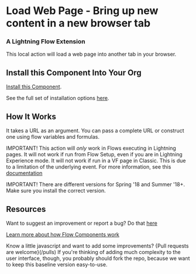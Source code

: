 
# Load Web Page - Bring up new content in a new browser tab #

### A Lightning Flow Extension  ###

This local action will load a web page into another tab in your browser.

## Install this Component Into Your Org ##

[Install this Component](https://sites.google.com/view/flowunofficial/flow-action-components/load-web-page).

See the full set of installation options [here](/install.md).

## How It Works ##

It takes a URL as an argument. You can pass a complete URL or construct one using flow variables and formulas.

IMPORTANT! This action will _only_ work in Flows executing in Lightning pages.
It will not work if run from Flow Setup, even if you are in Lightning Experience mode.
It will not work if run in a VF page in Classic.
This is due to a limitation of the underlying event. For more information, see this [documentation](https://developer.salesforce.com/docs/atlas.en-us.lightning.meta/lightning/ref_force_navigateToURL.htm) 

IMPORTANT! There are different versions for Spring '18 and Summer '18+. Make sure you install the correct version.

## Resources ##

Want to suggest an improvement or report a bug? Do that [here](/issues)

[Learn more about how Flow Components work](/README.md)

Know a little javascript and want to add some improvements? {Pull requests are welcome}(/pulls) If you're thinking of adding much complexity to the user interface, though, you probably should fork the repo, because we want to keep this baseline version easy-to-use.
